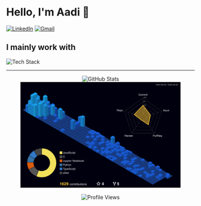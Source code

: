 # Hello, I'm Aadi 👋
  
<a href="https://www.linkedin.com/in/aadijoshi-india"><img src="https://skillicons.dev/icons?i=linkedin" alt="LinkedIn" width="40" /></a> <a href="mailto:toaadijoshi@gmail.com"><img src="https://skillicons.dev/icons?i=gmail" alt="Gmail" width="40" /></a>


  
  ## I mainly work with
  
  <img src="https://skillicons.dev/icons?i=cpp,mongodb,react,nodejs,python,tailwind,flutter,blender" alt="Tech Stack" />
<hr>

  <div align="center">
  <img src="https://github-readme-stats.vercel.app/api?username=aadi-joshi&show_icons=true&theme=react&bg_color=151515&border_color=3a3a3a&title_color=61dbfb&text_color=c9cacc&icon_color=8cc84b" alt="GitHub Stats" />

  <img src="./profile-3d-contrib/profile-night-view.svg" alt="3D Contribution Graph" width="85%" />

  ![Profile Views](https://komarev.com/ghpvc/?username=aadi-joshi&style=flat-square&color=8cc84b)
</div>
